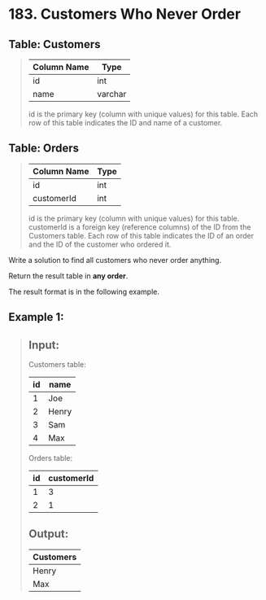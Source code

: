 # 183. Customers Who Never Order

## Table: Customers

>| Column Name | Type    |
>|-------------|---------|
>| id          | int     |
>| name        | varchar |
>
>id is the primary key (column with unique values) for this table.
>Each row of this table indicates the ID and name of a customer.
 

## Table: Orders

>| Column Name | Type |
>|-------------|------|
>| id          | int  |
>| customerId  | int  |
>
>id is the primary key (column with unique values) for this table.
>customerId is a foreign key (reference columns) of the ID from the Customers table.
>Each row of this table indicates the ID of an order and the ID of the customer who ordered it.
 

Write a solution to find all customers who never order anything.

Return the result table in **any order**.

The result format is in the following example.

 

## Example 1:
>
>## Input: 
>Customers table:
>
>| id | name  |
>|----|-------|
>| 1  | Joe   |
>| 2  | Henry |
>| 3  | Sam   |
>| 4  | Max   |
>
>Orders table:
>
>| id | customerId |
>|----|------------|
>| 1  | 3          |
>| 2  | 1          |
>
>## Output: 
>
>| Customers |
>|-----------|
>| Henry     |
>| Max       |
